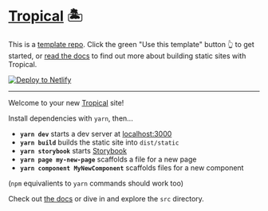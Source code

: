 # [Tropical](https://tropical.js.org/) 🏝

This is a [template repo](https://docs.github.com/en/github/creating-cloning-and-archiving-repositories/creating-a-repository-on-github/creating-a-repository-from-a-template). Click the green "Use this template" button 👆 to get started, or [read the docs](https://tropical.js.org/) to find out more about building static sites with Tropical.

[![Deploy to Netlify](https://www.netlify.com/img/deploy/button.svg)](https://app.netlify.com/start/deploy?repository=https://github.com/bensmithett/tropical)

---

Welcome to your new [Tropical](https://tropical.js.org/) site!

Install dependencies with `yarn`, then...

- **`yarn dev`** starts a dev server at [localhost:3000](http://localhost:3000/)
- **`yarn build`** builds the static site into `dist/static`
- **`yarn storybook`** starts [Storybook](https://storybook.js.org/)
- **`yarn page my-new-page`** scaffolds a file for a new page
- **`yarn component MyNewComponent`** scaffolds files for a new component

(`npm` equivalients to `yarn` commands should work too)

Check out [the docs](https://tropical.js.org) or dive in and explore the `src` directory.
